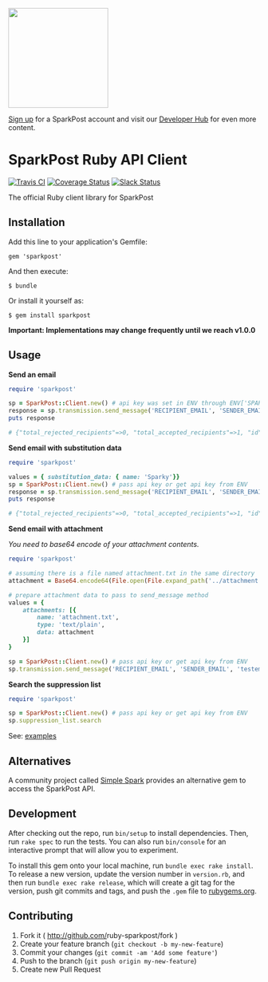 <a href="https://www.sparkpost.com"><img src="https://www.sparkpost.com/sites/default/files/attachments/SparkPost_Logo_2-Color_Gray-Orange_RGB.svg" width="200px"/></a>

[Sign up](https://app.sparkpost.com/sign-up?src=Dev-Website&sfdcid=70160000000pqBb) for a SparkPost account and visit our [Developer Hub](https://developers.sparkpost.com) for even more content.

# SparkPost Ruby API Client

[![Travis CI](https://travis-ci.org/SparkPost/ruby-sparkpost.svg?branch=master)](https://travis-ci.org/SparkPost/ruby-sparkpost) [![Coverage Status](https://coveralls.io/repos/SparkPost/ruby-sparkpost/badge.svg?branch=master&service=github)](https://coveralls.io/github/SparkPost/ruby-sparkpost?branch=master) [![Slack Status](http://slack.sparkpost.com/badge.svg)](http://slack.sparkpost.com)

The official Ruby client library for SparkPost

## Installation

Add this line to your application's Gemfile:

    gem 'sparkpost'

And then execute:

    $ bundle

Or install it yourself as:

    $ gem install sparkpost

**Important: Implementations may change frequently until we reach v1.0.0**

## Usage

**Send an email**

```ruby
require 'sparkpost'

sp = SparkPost::Client.new() # api key was set in ENV through ENV['SPARKPOST_API_KEY']
response = sp.transmission.send_message('RECIPIENT_EMAIL', 'SENDER_EMAIL', 'test email', '<h1>HTML message</h1>')
puts response

# {"total_rejected_recipients"=>0, "total_accepted_recipients"=>1, "id"=>"123456789123456789"}
```

**Send email with substitution data**

```ruby
require 'sparkpost'

values = { substitution_data: { name: 'Sparky'}}
sp = SparkPost::Client.new() # pass api key or get api key from ENV
response = sp.transmission.send_message('RECIPIENT_EMAIL', 'SENDER_EMAIL', 'testemail', '<h1>HTML message from {{name}}</h1>', values)
puts response

# {"total_rejected_recipients"=>0, "total_accepted_recipients"=>1, "id"=>"123456789123456789"}
```

**Send email with attachment**

*You need to base64 encode of your attachment contents.*

```ruby
require 'sparkpost'

# assuming there is a file named attachment.txt in the same directory
attachment = Base64.encode64(File.open(File.expand_path('../attachment.txt', __FILE__), 'r') { |f| f.read })

# prepare attachment data to pass to send_message method
values = {
    attachments: [{
        name: 'attachment.txt',
        type: 'text/plain',
        data: attachment
    }]
}

sp = SparkPost::Client.new() # pass api key or get api key from ENV
sp.transmission.send_message('RECIPIENT_EMAIL', 'SENDER_EMAIL', 'testemail', '<h1>Email with an attachment</h1>', values)
```

**Search the suppression list**

```ruby
require 'sparkpost'

sp = SparkPost::Client.new() # pass api key or get api key from ENV
sp.suppression_list.search
```


See: [examples](examples)

## Alternatives

A community project called [Simple Spark](https://github.com/leadmachineapp/simple_spark) provides an alternative gem to access the SparkPost API.

## Development

After checking out the repo, run `bin/setup` to install dependencies. Then, run `rake spec` to run the tests. You can also run `bin/console` for an interactive prompt that will allow you to experiment.

To install this gem onto your local machine, run `bundle exec rake install`. To release a new version, update the version number in `version.rb`, and then run `bundle exec rake release`, which will create a git tag for the version, push git commits and tags, and push the `.gem` file to [rubygems.org](https://rubygems.org).

## Contributing

1. Fork it ( http://github.com/<my-github-username>ruby-sparkpost/fork )
2. Create your feature branch (`git checkout -b my-new-feature`)
3. Commit your changes (`git commit -am 'Add some feature'`)
4. Push to the branch (`git push origin my-new-feature`)
5. Create new Pull Request
